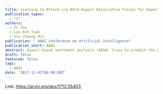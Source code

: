 ```yaml
---
title: Learning to Attend via Word-Aspect Associative Fusion for Aspect-based Sentiment Analysis
publication_types:
  - "1"
authors:
  - Yi Tay
  - Luu_Anh_Tuan
  - Siu Cheung Hui
publication: " AAAI Conference on Artificial Intelligence"
publication_short: AAAI
abstract: Aspect-based sentiment analysis (ABSA) tries to predict the polarity of a given document with respect to a given aspect entity. While neural network architectures have been successful in predicting the overall polarity of sentences, aspect-specific sentiment analysis still remains as an open problem. In this paper, we propose a novel method for integrating aspect information into the neural model. More specifically, we incorporate aspect information into the neural model by modeling word-aspect relationships. Our novel model, \textit{Aspect Fusion LSTM} (AF-LSTM) learns to attend based on associative relationships between sentence words and aspect which allows our model to adaptively focus on the correct words given an aspect term. This ameliorates the flaws of other state-of-the-art models that utilize naive concatenations to model word-aspect similarity. Instead, our model adopts circular convolution and circular correlation to model the similarity between aspect and words and elegantly incorporates this within a differentiable neural attention framework. Finally, our model is end-to-end differentiable and highly related to convolution-correlation (holographic like) memories. Our proposed neural model achieves state-of-the-art performance on benchmark datasets, outperforming ATAE-LSTM by 4%−5% on average across multiple datasets.
draft: false
featured: false
tags:
  - AAAI
date: '2017-12-01T00:00:00Z'
---
```

Link: https://arxiv.org/abs/1712.05403